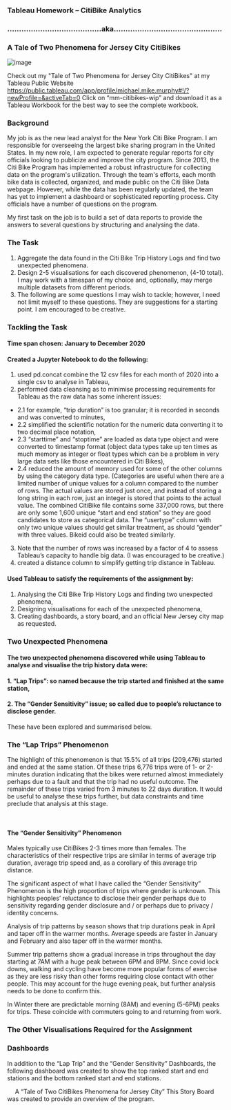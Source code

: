 ### Tableau Homework – CitiBike Analytics
### ........................................aka..............................................
### A Tale of Two Phenomena for Jersey City CitiBikes

![image](https://user-images.githubusercontent.com/89948865/163308462-74031ce2-3004-4207-ba6e-151752d2764e.png) 

Check out my "Tale of Two Phenomena for Jersey City CitiBikes" at my Tableau Public Website
https://public.tableau.com/app/profile/michael.mike.murphy#!/?newProfile=&activeTab=0
Click on “mm-citibikes-wip” and download it as a Tableau Workbook for the best way to see the complete workbook.
 
### Background
My job is as the new lead analyst for the New York Citi Bike Program. I am responsible for overseeing the largest bike sharing program in the United States. In my new role, I am expected to generate regular reports for city officials looking to publicize and improve the city program.
Since 2013, the Citi Bike Program has implemented a robust infrastructure for collecting data on the program's utilization. Through the team's efforts, each month bike data is collected, organized, and made public on the Citi Bike Data webpage.
However, while the data has been regularly updated, the team has yet to implement a dashboard or sophisticated reporting process. City officials have a number of questions on the program. 

My first task on the job is to build a set of data reports to provide the answers to several questions by structuring and analysing the data. 

### The Task 

1. Aggregate the data found in the Citi Bike Trip History Logs and find two unexpected phenomena.
2. Design 2-5 visualisations for each discovered phenomenon, (4-10 total). I may work with a timespan of my choice and, optionally, may merge multiple datasets from different periods.
3. The following are some questions I may wish to tackle; however, I need not limit myself to these questions. They are suggestions for a starting point. I am encouraged to be creative. 

### Tackling the Task 

#### Time span chosen:	January to December 2020 

#### Created a Jupyter Notebook to do the following:
1. used  pd.concat combine the 12 csv files for each month of 2020 into a single csv to analyse in Tableau,
2. performed data cleansing as to minimise processing requirements for Tableau as the raw data has some inherent issues:
* 2.1 for example, “trip duration” is  too granular; it is recorded in seconds and was converted to minutes, 
* 2.2 simplified the scientific notation for the numeric data converting it to two decimal place notation, 
* 2.3 “starttime” and “stoptime” are loaded as data type object and were converted to timestamp format (object data types take up ten times as much memory as integer or float types which can be a problem in very large data sets like those encountered in Citi Bikes), 
* 2.4 reduced the amount of memory used for some of the other columns by using the category data type. (Categories are useful when there are a limited number of unique values for a column compared to the number of rows. The actual values are stored just once, and instead of storing a long string in each row, just an integer is stored that points to the actual value. The combined CitiBike file contains some 337,000 rows, but there are only some 1,600 unique “start and end station” so they are good candidates to store as categorical data. The “usertype” column with only two unique values should get similar treatment, as should “gender” with three values. Bikeid could also be treated similarly. 
3. Note that the number of rows was increased by a factor of 4 to assess Tableau’s capacity to handle big data. (I was encouraged to be creative.) 
4. created a distance column to simplify getting trip distance in Tableau. 
 
#### Used Tableau to satisfy the requirements of the assignment by: 
1. Analysing the Citi Bike Trip History Logs and finding two unexpected phenomena, 
2. Designing visualisations for each of the unexpected phenomena, 
3. Creating dashboards, a story board, and an official New Jersey city map as requested. 

### Two Unexpected Phenomena

#### The two unexpected phenomena discovered while using Tableau to analyse and visualise the trip history data were:
#### 1.	“Lap Trips”: so named because  the trip started and finished at the same station,
#### 2.	The “Gender Sensitivity” issue; so called due to people’s reluctance to disclose gender. 

These have been explored and summarised below.

### The “Lap Trips” Phenomenon 

The highlight of this phenomenon is that 15.5% of all trips (209,476) started and ended at the same station. Of these trips 6,776 trips were of 1- or 2-minutes duration indicating that the bikes were returned almost immediately perhaps due to a fault and that the trip had no useful outcome. The remainder of these trips varied from 3 minutes to 22 days duration. It would be useful to analyse these trips further, but data constraints and time preclude that analysis at this stage. 
   
 
#### The “Gender Sensitivity” Phenomenon
Males typically use CitiBikes 2-3 times more than females. The characteristics of their respective trips are similar in terms of average trip duration, average trip speed and, as a corollary of this average trip distance. 

The significant aspect of what I have called the “Gender Sensitivity” Phenomenon is the high proportion of trips where gender is unknown. This highlights peoples’ reluctance to disclose their gender perhaps due to sensitivity regarding gender disclosure and / or perhaps due to privacy / identity concerns. 

Analysis of trip patterns by season shows that trip durations peak in April and taper off in the warmer months. Average speeds are faster in January and February and also taper off in the warmer months.

Summer trip patterns show a gradual increase in trips throughout the day starting at 7AM with a huge peak between 6PM and 8PM. Since covid lock downs, walking and cycling have become more popular forms of exercise as they are less risky than other forms requiring close contact with other people. This may account for the huge evening peak, but further analysis needs to be done to confirm this. 

In Winter there are predictable morning (8AM) and evening (5-6PM) peaks for trips. These coincide with commuters going to and returning from work. 
 
 
### The Other Visualisations Required for the Assignment
### Dashboards
In addition to the “Lap Trip” and the “Gender Sensitivity” Dashboards, the following dashboard was created to show the top ranked start and end stations and the bottom ranked start and end stations.
  

 
A “Tale of Two CitiBikes Phenomena for Jersey City” 
This Story Board was created to provide an overview of the program.
 
 
 

 

 

 

 

 

 



